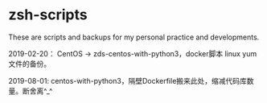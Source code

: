 # zsh-scripts
These are scripts and backups for my personal practice and developments.

2019-02-20：
CentOS -> zds-centos-with-python3，docker脚本 linux yum文件的备份。

2019-08-01:
centos-with-python3，隔壁Dockerfile搬来此处，缩减代码库数量。断舍离^_^
